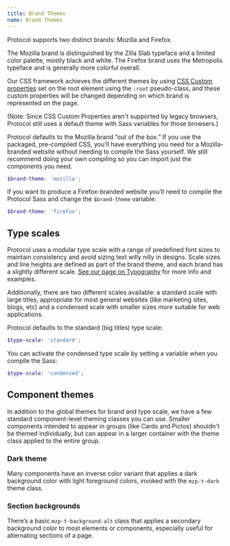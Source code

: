 ```yaml
---
title: Brand Themes
name: Brand Themes
---
```


Protocol supports two distinct brands: Mozilla and Firefox.

The Mozilla brand is distinguished by the Zilla Slab typeface and a limited color
palette, mostly black and white. The Firefox brand uses the Metropolis typeface
and is generally more colorful overall.

Our CSS framework achieves the different themes by using [CSS Custom properties](https://developer.mozilla.org/docs/Web/CSS/--*)
set on the root element using the `:root` pseudo-class, and these custom properties will be changed depending on
which brand is represented on the page.

(Note: Since CSS Custom Properties aren't supported by legacy browsers,
Protocol still uses a default theme with Sass variables for those browsers.)

Protocol defaults to the Mozilla brand “out of the box.” If you use the packaged,
pre-compiled CSS, you’ll have everything you need for a Mozilla-branded website
without needing to compile the Sass yourself. We still recommend doing your own
compiling so you can import just the components you need.

```scss
$brand-theme: 'mozilla';
```

If you want to produce a Firefox-branded website you’ll need to compile the
Protocol Sass and change the `$brand-theme` variable:

```scss
$brand-theme: 'firefox';
```

## Type scales

Protocol uses a modular type scale with a range of predefined font sizes to maintain
consistency and avoid sizing text willy nilly in designs. Scale sizes and line
heights are defined as part of the brand theme, and each brand has a slightly
different scale. [See our page on Typography](/fundamentals/typography.html#type-scale)
for more info and examples.

Additionally, there are two different scales available: a standard scale with
large titles, appropriate for most general websites (like marketing sites, blogs,
etc) and a condensed scale with smaller sizes more suitable for web applications.

Protocol defaults to the standard (big titles) type scale:

```scss
$type-scale: 'standard';
```

You can activate the condensed type scale by setting a variable when you compile
the Sass:

```scss
$type-scale: 'condensed';
```

## Component themes

In addition to the global themes for brand and type scale, we have a few standard
component-level theming classes you can use. Smaller components intended to appear
in groups (like Cards and Pictos) shouldn't be themed individually, but can appear
in a larger container with the theme class applied to the entire group.

### Dark theme

Many components have an inverse color variant that applies a dark background color
with light foreground colors, invoked with the `mzp-t-dark` theme class.

### Section backgrounds

There’s a basic `mzp-t-background-alt` class that applies a secondary background
color to most elements or components, especially useful for alternating sections
of a page.
